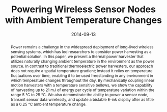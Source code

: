 ---
abstract: "Power remains a challenge in the widespread deployment of long-lived wireless\
  \ sensing systems, which has led researchers to consider power harvesting as a potential\
  \ solution. In this paper, we present a thermal power harvester that utilizes naturally\
  \ changing ambient temperature in the environment as the power source. In contrast\
  \ to traditional thermoelectric power harvesters, our approach does not require\
  \ a spatial temperature gradient; instead it relies on temperature fluctuations\
  \ over time, enabling it to be used freestanding in any environment in which temperature\
  \ changes throughout the day. By mechanically coupling linear motion harvesters\
  \ with a temperature sensitive bellows, we show the capability of harvesting up\
  \ to 21 mJ of energy per cycle of temperature variation within the range 5 \xB0\
  C to 25 \xB0C. We also demonstrate the ability to power a sensor node, transmit\
  \ sensor data wirelessly, and update a bistable E-ink display after as little as\
  \ a 0.25 \xB0C ambient temperature change."
authors:
- Chen Zhao
- Sam Yisrael
- Joshua R. Smith
- patel
award: 'Honorable Mention Award'
bibtex: |-
  @inproceedings{Zhao:2014:PWS:2632048.2632066,
   author = {Zhao, Chen and Yisrael, Sam and Smith, Joshua R. and Patel, Shwetak N.},
   title = {Powering Wireless Sensor Nodes with Ambient Temperature Changes},
   booktitle = {Proceedings of the 2014 ACM International Joint Conference on Pervasive and Ubiquitous Computing},
   series = {UbiComp '14},
   year = {2014},
   isbn = {978-1-4503-2968-2},
   location = {Seattle, Washington},
   pages = {383--387},
   numpages = {5},
   url = {http://doi.acm.org/10.1145/2632048.2632066},
   doi = {10.1145/2632048.2632066},
   acmid = {2632066},
   publisher = {ACM},
   address = {New York, NY, USA},
   keywords = {battery-free sensors, sensing, thermal energy harvesting},
  }
caption: 'Temperature-based power harvester and sensor node'
citation: |-
  Chen Zhao, Sam Yisrael, Joshua R. Smith, and Shwetak N. Patel. 2014. Powering wireless sensor nodes with ambient temperature changes.  In Proceedings of the 2014 ACM International Joint Conference on Pervasive and Ubiquitous Computing (UbiComp '14). ACM, New York, NY, USA,  383-387. DOI=http://dx.doi.org/10.1145/2632048.2632066
conference: ACM International Joint Conference on Pervasive and Ubiquitous Computing
  (UbiComp), 2014
date: '2014-09-13'
image: '/images/pubs/temppower.jpg'
pdf: /pdfs/powering-wireless.pdf
thumbnail: '/images/pubs/temppower.jpg'
title: Powering Wireless Sensor Nodes with Ambient Temperature Changes
video: 'https://www.youtube.com/watch?v=cawnuJWTNJE'
video_embed: '<iframe width="560" height="315" src="https://www.youtube.com/embed/cawnuJWTNJE" frameborder="0" allowfullscreen></iframe>'
redirect_from: /projects/TemperaturePowerHarvester/
---
